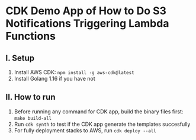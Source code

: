 # CDK Demo App of How to Do S3 Notifications Triggering Lambda Functions

## I. Setup
1. Install AWS CDK: `npm install -g aws-cdk@latest`
2. Install Golang 1.16 if you have not

## II. How to run
1. Before running any command for CDK app, build the binary files first: `make build-all`
2. Run `cdk synth` to test if the CDK app generate the templates succesfully
3. For fully deployment stacks to AWS, run `cdk deploy --all`

